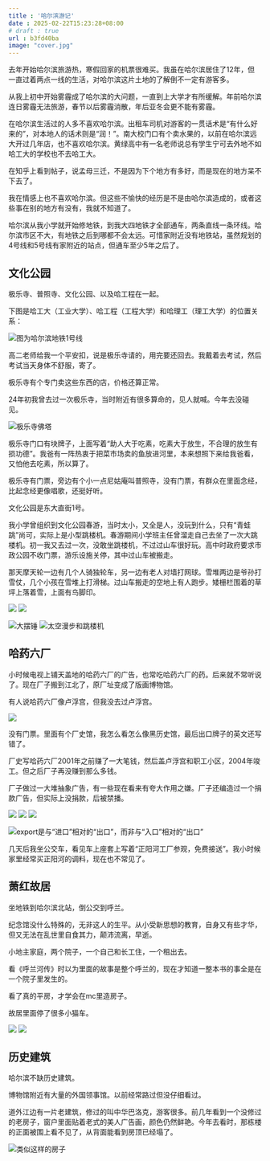 ```yaml
---
title : '哈尔滨游记'
date : 2025-02-22T15:23:28+08:00
# draft : true
url : b3fd40ba
image: "cover.jpg"
---
```


去年开始哈尔滨旅游热，寒假回家的机票很难买。我虽在哈尔滨居住了12年，但一直过着两点一线的生活，对哈尔滨这片土地的了解倒不一定有游客多。

从我上初中开始雾霾成了哈尔滨的大问题，一直到上大学才有所缓解。年前哈尔滨连日雾霾无法旅游，春节以后雾霾消散，年后亚冬会更不能有雾霾。

在哈尔滨生活过的人多不喜欢哈尔滨。出租车司机对游客的一贯话术是“有什么好来的”，对本地人的话术则是“润！”。南大校门口有个卖水果的，以前在哈尔滨远大开过几年店，也不喜欢哈尔滨。黄绿高中有一名老师说总有学生宁可去外地不如哈工大的学校也不去哈工大。

在知乎上看到帖子，说孟母三迁，不是因为下个地方有多好，而是现在的地方呆不下去了。

我在情感上也不喜欢哈尔滨。但这些不愉快的经历是不是由哈尔滨造成的，或者这些事在别的地方有没有，我就不知道了。

哈尔滨从我小学就开始修地铁，到我大四地铁才全部通车，两条直线一条环线。哈尔滨市区不大，有地铁之后到哪都不会太远。可惜家附近没有地铁站，虽然规划的4号线和5号线有家附近的站点，但通车至少5年之后了。

## 文化公园

极乐寺、普照寺、文化公园、以及哈工程在一起。

下图是哈工大（工业大学）、哈工程（工程大学）和哈理工（理工大学）的位置关系：

![图为哈尔滨地铁1号线](IMG_20250210_152450.jpg)

高二老师给我一个平安扣，说是极乐寺请的，用完要还回去。我戴着去考试，然后考试当天身体不舒服，寄了。

极乐寺有个专门卖这些东西的店，价格还算正常。

24年初我曾去过一次极乐寺，当时附近有很多算命的，见人就喊。今年去没碰见。

![极乐寺佛塔](文化公园/IMG_20250210_140440.jpg)

极乐寺门口有块牌子，上面写着“助人大于吃素，吃素大于放生，不合理的放生有损功德”。我爸有一阵热衷于把菜市场卖的鱼放进河里，本来想照下来给我爸看，又怕他去吃素，所以算了。

极乐寺有门票，旁边有个小一点尼姑庵叫普照寺，没有门票，有群众在里面念经，比起念经更像唱歌，还挺好听。

文化公园是东大直街1号。

我小学曾组织到文化公园春游，当时太小，又全是人，没玩到什么，只有“青蛙跳”尚可，实际上是小型跳楼机。春游期间小学班主任曾溜走自己去坐了一次大跳楼机。初一我又去过一次，没敢坐跳楼机，不过过山车很好玩。高中时政府要求市政公园不收门票，游乐设施关停，其中过山车被搬走。

那天摩天轮一边有几个人骑独轮车，另一边有老人对墙打网球。雪堆两边是爷孙打雪仗，几个小孩在雪堆上打滑梯。过山车搬走的空地上有人跑步。矮栅栏围着的草坪上落着雪，上面有鸟脚印。

![](文化公园/IMG_20250210_143558.jpg) ![](文化公园/IMG_20250210_144542.jpg)

![大摆锤](文化公园/IMG_20250210_144834.jpg) ![太空漫步和跳楼机](文化公园/IMG_20250210_144914.jpg)

## 哈药六厂

小时候电视上铺天盖地的哈药六厂的广告，也常吃哈药六厂的药。后来就不常听说了。现在厂子搬到江北了，原厂址变成了版画博物馆。

有人说哈药六厂像卢浮宫，但我没去过卢浮宫。

![](哈药六厂/IMG_20250211_163846.jpg)

没有门票。里面有个厂史馆，我怎么看怎么像黑历史馆，最后出口牌子的英文还写错了。

厂史写哈药六厂2001年之前赚了一大笔钱，然后盖卢浮宫和职工小区，2004年竣工。但之后厂子再没赚到那么多钱。

厂子做过一大堆抽象广告，有一些现在看来有夸大作用之嫌。厂子还编造过一个捐款广告，但实际上没捐款，后被禁播。

![](哈药六厂/IMG_20250211_165921.jpg) ![](哈药六厂/IMG_20250211_165931.jpg) ![](哈药六厂/IMG_20250211_165957.jpg) 

![export是与“进口”相对的“出口”，而非与“入口”相对的“出口”](哈药六厂/IMG_20250211_170155.jpg)


几天后我坐公交车，看见车上座套上写着“正阳河工厂参观，免费接送”。我小时候家里经常买正阳河的调料，现在也不常见了。

## 萧红故居

坐地铁到哈尔滨北站，倒公交到呼兰。

纪念馆没什么特殊的，无非这人的生平。从小受新思想的教育，自身又有些才华，但又无法在乱世里自食其力，颠沛流离，早逝。

小地主家庭，两个院子，一个自己和长工住，一个租出去。

看《呼兰河传》时以为里面的故事是整个呼兰的，现在才知道一整本书的事全是在一个院子里发生的。

看了真的平房，才学会在mc里造房子。

故居里面停了很多小猫车。

![](萧红故居/IMG_20250212_144313.jpg) ![](萧红故居/IMG_20250212_144522.jpg)

## 历史建筑

哈尔滨不缺历史建筑。

博物馆附近有大量的外国领事馆。以前经常路过但没仔细看过。

道外江边有一片老建筑，修过的叫中华巴洛克，游客很多。前几年看到一个没修过的老房子，窗户里面贴着老式的美人广告画，颜色仍然鲜艳。今年去看时，那栋楼的正面被围上看不见了，从背面能看到房顶已经塌了。

![类似这样的房子](IMG_20250213_150721.jpg)
